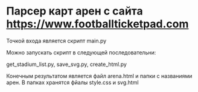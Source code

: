 # Парсер карт арен с сайта https://www.footballticketpad.com

Точкой входа является скрипт main.py

Можно запускать скрипт в следующей последовательни:

get_stadium_list.py, save_svg.py, create_html.py

Конечным результатом является файл arena.html и папки с названиями арен. В папках хранятся фйалы style.css и svg.html

